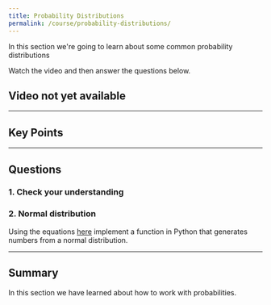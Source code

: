 ```yaml
---
title: Probability Distributions
permalink: /course/probability-distributions/
---
```


In this section we're going to learn about some common probability distributions

Watch the video and then answer the questions below.

## Video not yet available

---

## Key Points


---

## Questions

### 1. Check your understanding


### 2. Normal distribution

Using the equations [here](https://en.wikipedia.org/wiki/Box%E2%80%93Muller_transform#Basic_form) implement a function in Python that generates numbers from a normal distribution.


---

## Summary

In this section we have learned about how to work with probabilities.